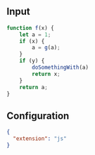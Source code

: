 
## Input
```javascript input
function f(x) {
    let a = 1;
    if (x) {
        a = g(a);
    }
    if (y) {
        doSomethingWith(a)
        return x;
    }
    return a;
}
```

## Configuration
```json configuration
{
  "extension": "js"
}
```
